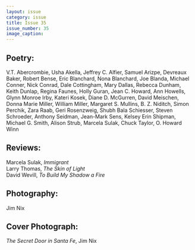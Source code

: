 ```yaml
---
layout: issue
category: issue
title: Issue 35
issue_number: 35
image_caption: 
---
```


## Poetry:

V.T. Abercrombie, Usha Akella, Jeffrey C. Alfier, Samuel Arizpe, Devreaux Baker, Robert Bense, Eric Blanchard, Nona Blanchard, Joe Blanda, Michael Conner, Nick Conrad, Dale Cottingham, Mary Dallas, Rebecca Dunham, Keith Dunlap, Regina Faunes, Holly Guran, Jean C. Howard, Ann Howells, Glynn Monroe Irby, Kateri Kosek, Diane D. McGurren, David Meischen, Donna Marie Miller, William Miller, Margaret S. Mullins, B. Z. Niditch, Simon Perchik, Zara Raab, Geri Rosenzweig, Shubh Bala Schiesser, Steven Schroeder, Anthony Seidman, Jean-Mark Sens, Kelsey Erin Shipman, Michael G. Smith, Alison Strub, Marcela Sulak, Chuck Taylor, O. Howard Winn  

## Reviews:

Marcela Sulak, *Immigrant*  
Larry Thomas, *The Skin of Light*  
David Wevill, *To Build My Shadow a Fire*   

## Photography:

Jim Nix  

## Cover Photograph:

*The Secret Door in Santa Fe*, Jim Nix  